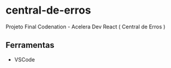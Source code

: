 # central-de-erros
Projeto Final Codenation - Acelera Dev React ( Central de Erros ) 

## Ferramentas 
- VSCode